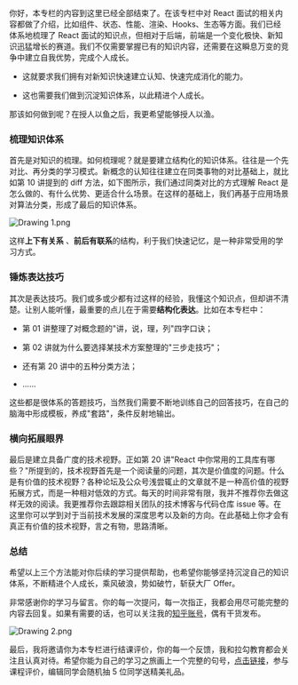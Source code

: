 你好，本专栏的内容到这里已经全部结束了。在该专栏中对 React 面试的相关内容都做了介绍，比如组件、状态、性能、渲染、Hooks、生态等方面。我们已经体系地梳理了 React 面试的知识点，但相对于后端，前端是一个变化极快、新知识迅猛增长的赛道。我们不仅需要掌握已有的知识内容，还需要在这瞬息万变的竞争中建立自我优势，完成个人成长。

* 这就要求我们拥有对新知识快速建立认知、快速完成消化的能力。

* 这也需要我们做到沉淀知识体系，以此精进个人成长。

那该如何做到呢？在授人以鱼之后，我更希望能够授人以渔。

### 梳理知识体系

首先是对知识的梳理。如何梳理呢？就是要建立结构化的知识体系。往往是一个先对比、再分类的学习模式。新概念的认知往往建立在同类事物的对比基础上，就比如第 10 讲提到的 diff 方法，如下图所示，我们通过同类对比的方式理解 React 是怎么做的、有什么优势、更适合什么场景。在这样的基础上，我们再基于应用场景对算法分类，形成了最后的知识体系。

<Image alt="Drawing 1.png" src="https://s0.lgstatic.com/i/image6/M01/02/33/Cgp9HWAdApCAMNPTAADBuLwQEWc733.png"/>

这样**上下有关系** 、**前后有联系**的结构，利于我们快速记忆，是一种非常受用的学习方式。

### 锤炼表达技巧

其次是表达技巧。我们或多或少都有过这样的经验，我懂这个知识点，但却讲不清楚。让别人能听懂，最重要的点儿在于需要**结构化表达**。比如在本专栏中：

* 第 01 讲整理了对概念题的"讲，说，理，列"四字口诀；

* 第 02 讲就为什么要选择某技术方案整理的"三步走技巧"；

* 还有第 20 讲中的五种分类方法；

* ......

这些都是很体系的答题技巧，当然我们需要不断地训练自己的回答技巧，在自己的脑海中形成模板，养成"套路"，条件反射地输出。

### 横向拓展眼界

最后是建立具备广度的技术视野。正如第 20 讲"React 中你常用的工具库有哪些？"所提到的，技术视野首先是一个阅读量的问题，其次是价值度的问题。什么是有价值的技术视野？各种论坛及公众号浅尝辄止的文章就不是一种高价值的视野拓展方式，而是一种相对低效的方式。每天的时间非常有限，我并不推荐你去做这样无效的阅读。我更推荐你去跟踪相关团队的技术博客与代码仓库 issue 等。在这里你可以学到对于当前技术发展的深度思考以及新的方向。在此基础上你才会有真正有价值的技术视野，言之有物，思路清晰。

### 总结

希望以上三个方法能对你后续的学习提供帮助，也希望你能够坚持沉淀自己的知识体系，不断精进个人成长，乘风破浪，势如破竹，斩获大厂 Offer。

非常感谢你的学习与留言。你的每一次提问，每一次指正，我都会用尽可能完整的内容去回复。如果有需要的话，也可以关注我的[知乎账号](https://www.zhihu.com/people/boyue-xxx)，偶有干货发布。

<Image alt="Drawing 2.png" src="https://s0.lgstatic.com/i/image6/M01/02/33/Cgp9HWAdAp6AKfXCABIR5L3tnmY194.png"/>

最后，我将邀请你为本专栏进行结课评价，你的每一个反馈，我和拉勾教育都会关注且认真对待。希望你能为自己的学习之旅画上一个完整的句号，[点击链接](https://wj.qq.com/s2/7949447/e021/)，参与课程评价，编辑同学会随机抽 5 位同学送精美礼品。
